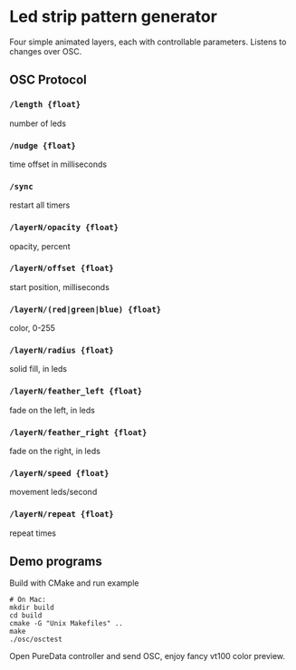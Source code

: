 # Led strip pattern generator

Four simple animated layers, each with controllable parameters. Listens to changes over OSC.

## OSC Protocol

### `/length {float}`
number of leds

### `/nudge {float}`
time offset in milliseconds

### `/sync`
restart all timers

### `/layerN/opacity {float}`
opacity, percent

### `/layerN/offset {float}`
start position, milliseconds

### `/layerN/(red|green|blue) {float}`
color, 0-255

### `/layerN/radius {float}`
solid fill, in leds

### `/layerN/feather_left {float}`
fade on the left, in leds

### `/layerN/feather_right {float}`
fade on the right, in leds

### `/layerN/speed {float}`
movement leds/second

### `/layerN/repeat {float}`
repeat times


## Demo programs

Build with CMake and run example

```
# On Mac:
mkdir build
cd build
cmake -G "Unix Makefiles" ..
make
./osc/osctest
```

Open PureData controller and send OSC, enjoy fancy vt100 color preview.
